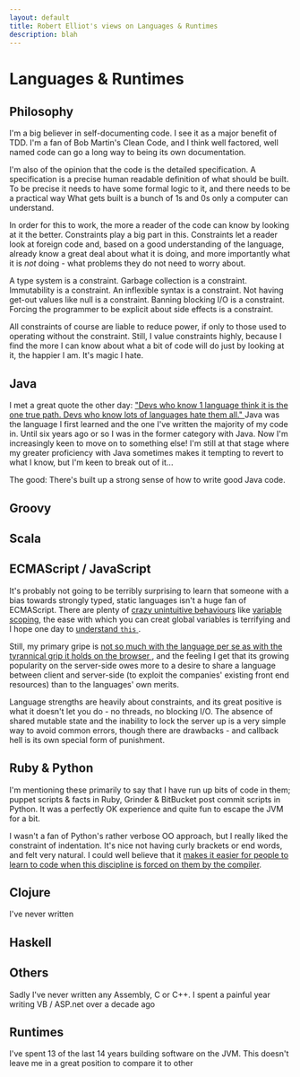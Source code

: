 ```yaml
---
layout: default
title: Robert Elliot's views on Languages & Runtimes
description: blah
---
```


# Languages & Runtimes

## Philosophy

I'm a big believer in self-documenting code. I see it as a major benefit of TDD.
I'm a fan of Bob Martin's Clean Code, and I think well factored, well named code
can go a long way to being its own documentation.

I'm also of the opinion that the code is the detailed specification. A
specification is a precise human readable definition of what should be built. To
be precise it needs to have some formal logic to it, and there needs to be a
practical way
What gets built is a bunch of 1s and 0s only a computer can
understand.

In order for this to work, the more a reader of the code can know by looking at
it the better. Constraints play a big part in this. Constraints let a reader
look at foreign code and, based on a good understanding of the language, already
know a great deal about what it is doing, and more importantly what it is *not*
doing - what problems they do not need to worry about.

A type system is a constraint. Garbage collection is a constraint. Immutability
is a constraint. An inflexible syntax is a constraint. Not having get-out values
like null is a constraint. Banning blocking I/O is a constraint. Forcing the
programmer to be explicit about side effects is a constraint.

All constraints of course are liable to reduce power, if only to those used to
operating without the constraint. Still, I value constraints highly, because
I find the more I can know about what a bit of code will do just by looking at
it, the happier I am. It's magic I hate.

## Java

I met a great quote the other day: ["Devs who know 1 language think it is the
one true path. Devs who know lots of languages hate them all."
](https://twitter.com/ejknapp/status/453282910892589056) Java was the language I
first learned and the one I've written the majority of my code in. Until six
years ago or so I was in the former category with Java. Now I'm increasingly
keen to move on to something else! I'm still at that stage where my greater
proficiency with Java sometimes makes it tempting to revert to what I know, but
I'm keen to break out of it...

The good:
There's built up a strong sense of how to write good Java code.

## Groovy
## Scala
## ECMAScript / JavaScript

It's probably not going to be terribly surprising to learn that someone with a
bias towards strongly typed, static languages isn't a huge fan of ECMAScript.
There are plenty of [crazy unintuitive behaviours]() like [variable scoping](),
the ease with which you can creat global variables is terrifying and I hope one
day to [understand `this`
](https://twitter.com/KentBeck/status/336874958464626688).

Still, my primary gripe is [not so much with the language per se as with the
tyrannical grip it holds on the browser
](http://blog.lidalia.org.uk/2010/09/we-need-more-language-choice-in-browser.html),
and the feeling I get that its growing popularity on the server-side owes more
to a desire to share a language between client and server-side (to exploit the
companies' existing front end resources) than to the languages' own merits.

Language strengths are heavily about constraints, and its great positive is what
it doesn't let you do - no threads, no blocking I/O. The absence of shared
mutable state and the inability to lock the server up is a very simple way to
avoid common errors, though there are drawbacks - and callback hell is its own
special form of punishment.

## Ruby & Python

I'm mentioning these primarily to say that I have run up bits of code in them;
puppet scripts & facts in Ruby, Grinder & BitBucket post commit scripts in
Python. It was a perfectly OK experience and quite fun to escape the JVM for a
bit.

I wasn't a fan of Python's rather verbose OO approach, but I really liked the
constraint of indentation. It's nice not having curly brackets or end words, and
felt very natural. I could well believe that it [makes it easier for people to
learn to code when this discipline is forced on them by the compiler]().

## Clojure

I've never written
## Haskell
## Others

Sadly I've never written any Assembly, C or C++. I spent a painful year writing
VB / ASP.net over a decade ago

## Runtimes

I've spent 13 of the last 14 years building software on the JVM. This doesn't
leave me in a great position to compare it to other
